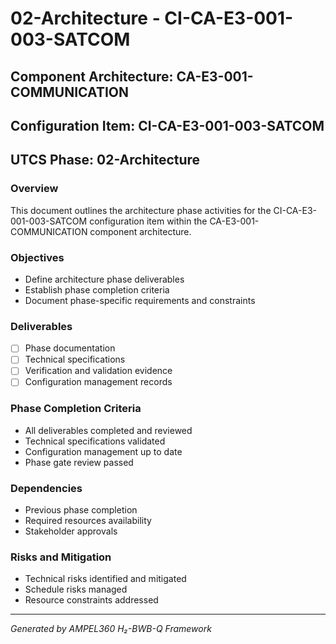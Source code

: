 # 02-Architecture - CI-CA-E3-001-003-SATCOM

## Component Architecture: CA-E3-001-COMMUNICATION
## Configuration Item: CI-CA-E3-001-003-SATCOM
## UTCS Phase: 02-Architecture

### Overview
This document outlines the architecture phase activities for the CI-CA-E3-001-003-SATCOM configuration item within the CA-E3-001-COMMUNICATION component architecture.

### Objectives
- Define architecture phase deliverables
- Establish phase completion criteria
- Document phase-specific requirements and constraints

### Deliverables
- [ ] Phase documentation
- [ ] Technical specifications
- [ ] Verification and validation evidence
- [ ] Configuration management records

### Phase Completion Criteria
- All deliverables completed and reviewed
- Technical specifications validated
- Configuration management up to date
- Phase gate review passed

### Dependencies
- Previous phase completion
- Required resources availability
- Stakeholder approvals

### Risks and Mitigation
- Technical risks identified and mitigated
- Schedule risks managed
- Resource constraints addressed

---
*Generated by AMPEL360 H₂-BWB-Q Framework*
